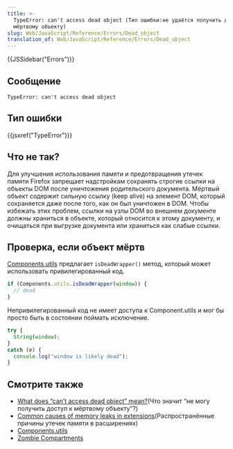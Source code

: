 ```yaml
---
title: >-
  TypeError: can't access dead object (Тип ошибки:не удаётся получить доступ к
  мёртвому объекту)
slug: Web/JavaScript/Reference/Errors/Dead_object
translation_of: Web/JavaScript/Reference/Errors/Dead_object
---
```

{{JSSidebar("Errors")}}

## Сообщение

```
TypeError: can't access dead object
```

## Тип ошибки

{{jsxref("TypeError")}}

## Что не так?

Для улучшения использования памяти и предотвращения утечек памяти Firefox запрещает надстройкам сохранять строгие ссылки на объекты DOM после уничтожения родительского документа. Мёртвый объект содержит сильную ссылку (keep alive) на элемент DOM, который сохраняется даже после того, как он был уничтожен в DOM. Чтобы избежать этих проблем, ссылки на узлы DOM во внешнем документе должны храниться в объекте, который относится к этому документу, и очищаться при выгрузке документа или храниться как слабые ссылки.

## Проверка, если объект мёртв

[Components.utils](/ru/docs/Mozilla/Tech/XPCOM/Language_Bindings/Components.utils) предлагает `isDeadWrapper()` метод, который может использовать привилегированный код.

```js
if (Components.utils.isDeadWrapper(window)) {
  // dead
}
```

Непривилегированный код не имеет доступа к Component.utils и мог бы просто быть в состоянии поймать исключение.

```js
try {
  String(window);
}
catch (e) {
  console.log("window is likely dead");
}
```

## Смотрите также

- [What does “can’t access dead object” mean?](https://blog.mozilla.org/addons/2012/09/12/what-does-cant-access-dead-object-mean/)(Что значит “не могу получить доступ к мёртвому объекту”?)
- [Common causes of memory leaks in extensions](/ru/docs/Extensions/Common_causes_of_memory_leaks_in_extensions)(Распространённые причины утечек памяти в расширениях)
- [Components.utils](/ru/docs/Mozilla/Tech/XPCOM/Language_Bindings/Components.utils)
- [Zombie Compartments](/ru/docs/Mozilla/Zombie_compartments)
